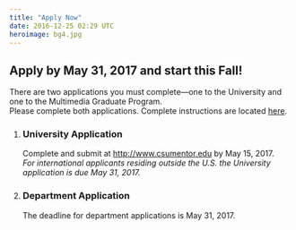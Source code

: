```yaml
---
title: "Apply Now"
date: 2016-12-25 02:29 UTC
heroimage: bg4.jpg
---
```

Apply by May 31, 2017 and start this Fall!
----
There are two applications you must complete—one to the University and one to the Multimedia Graduate Program.  
Please complete both applications. Complete instructions are located [here](../admission/).

1. ### University Application
   Complete and submit at http://www.csumentor.edu by May 15, 2017.<br>
   *For international applicants residing outside the U.S. the University application is due May 31, 2017.*

2. ### Department Application
   <script id="rbox-loader-script" data-expand-hash="#op-119239-masters-degree-in-multimedia" data-hide-back-links></script>
   The deadline for department applications is May 31, 2017.
